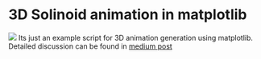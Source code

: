 # 3D Solinoid animation in matplotlib
![](https://github.com/abdullah-al-masud/3D-Solinoid-animation-in-matplotlib/blob/master/solinoid_multiple__animation.gif)
Its just an example script for 3D animation generation using matplotlib.
Detailed discussion can be found in [medium post](https://medium.com/@abdullahalmasud.buet/3d-solinoid-animation-in-matplotlib-c08aceae0e10)
